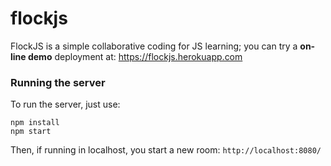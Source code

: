 # flockjs
FlockJS is a simple collaborative coding for JS learning;
you can try a **on-line demo** deployment at: https://flockjs.herokuapp.com 

### Running the server

To run the server, just use:

```
npm install 
npm start
```

Then, if running in localhost, you start a new room: `http://localhost:8080/`
